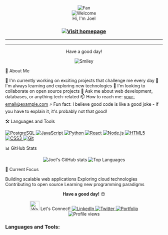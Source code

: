 <div align="center">
<img src="https://github.com/fnky/fnky/raw/fnky/img/fan-1.gif" alt="Fan" align="center">
</div>

<div align="center">
<img src="https://github.com/fnky/fnky/raw/fnky/img/welcome-fire.gif" alt="Welcome" align="center">
</div>

<div align="center">
Hi, I'm Joel
</div>

<h3 align="center">
<a href="">
<img src="" alt="Visit homepage" align="center">
</a>
</h3>

<hr>


<hr>

<div align="center">
<p>Have a good day!</p>
<div>
<img src="" alt="Smiley" align="center">
</div>
</div>

🚀 About Me

🔭 I'm currently working on exciting projects that challenge me every day
🌱 I'm always learning and exploring new technologies
👯 I'm looking to collaborate on open source projects
💬 Ask me about web development, databases, or anything tech-related
📫 How to reach me: your-email@example.com
⚡ Fun fact: I believe good code is like a good joke - if you have to explain it, it's probably not that good!


🛠️ Languages and Tools
<p align="left">
<a href="https://www.postgresql.org" target="_blank" rel="noreferrer">
<img src="https://img.shields.io/badge/postgres-%23316192.svg?style=for-the-badge&logo=postgresql&logoColor=white" alt="PostgreSQL"/>
</a>
<a href="https://developer.mozilla.org/en-US/docs/Web/JavaScript" target="_blank" rel="noreferrer">
<img src="https://img.shields.io/badge/javascript-%23323330.svg?style=for-the-badge&logo=javascript&logoColor=%23F7DF1E" alt="JavaScript"/>
</a>
<a href="https://www.python.org" target="_blank" rel="noreferrer">
<img src="https://img.shields.io/badge/python-3670A0?style=for-the-badge&logo=python&logoColor=ffdd54" alt="Python"/>
</a>
<a href="https://reactjs.org/" target="_blank" rel="noreferrer">
<img src="https://img.shields.io/badge/react-%2320232a.svg?style=for-the-badge&logo=react&logoColor=%2361DAFB" alt="React"/>
</a>
<a href="https://nodejs.org" target="_blank" rel="noreferrer">
<img src="https://img.shields.io/badge/node.js-6DA55F?style=for-the-badge&logo=node.js&logoColor=white" alt="Node.js"/>
</a>
<a href="https://www.w3.org/html/" target="_blank" rel="noreferrer">
<img src="https://img.shields.io/badge/html5-%23E34F26.svg?style=for-the-badge&logo=html5&logoColor=white" alt="HTML5"/>
</a>
<a href="https://www.w3schools.com/css/" target="_blank" rel="noreferrer">
<img src="https://img.shields.io/badge/css3-%231572B6.svg?style=for-the-badge&logo=css3&logoColor=white" alt="CSS3"/>
</a>
<a href="https://git-scm.com/" target="_blank" rel="noreferrer">
<img src="https://img.shields.io/badge/git-%23F05033.svg?style=for-the-badge&logo=git&logoColor=white" alt="Git"/>
</a>
</p>

📊 GitHub Stats
<div align="center">
<img src="https://github-readme-stats.vercel.app/api?username=yourusername&show_icons=true&theme=radical&hide_border=true" alt="Joel's GitHub stats"/>
<img src="https://github-readme-stats.vercel.app/api/top-langs/?username=yourusername&layout=compact&theme=radical&hide_border=true" alt="Top Languages"/>
</div>

🎯 Current Focus

Building scalable web applications
Exploring cloud technologies
Contributing to open source
Learning new programming paradigms


<div align="center">
<p><strong>Have a good day!</strong> 😊</p>
<img src="https://raw.githubusercontent.com/MartinHeinz/MartinHeinz/master/wave.gif" width="30px" alt="Waving hand">
Let's Connect!
<a href="https://linkedin.com/in/yourprofile" target="_blank">
<img src="https://img.shields.io/badge/LinkedIn-0077B5?style=for-the-badge&logo=linkedin&logoColor=white" alt="LinkedIn"/>
</a>
<a href="https://twitter.com/yourhandle" target="_blank">
<img src="https://img.shields.io/badge/Twitter-1DA1F2?style=for-the-badge&logo=twitter&logoColor=white" alt="Twitter"/>
</a>
<a href="https://yourportfolio.com" target="_blank">
<img src="https://img.shields.io/badge/Portfolio-FF5722?style=for-the-badge&logo=todoist&logoColor=white" alt="Portfolio"/>
</a>
</div>

<div align="center">
<img src="https://komarev.com/ghpvc/?username=yourusername&color=brightgreen&style=flat-square" alt="Profile views">
</div>




<h3 align="left">Languages and Tools:</h3>
<p align="left"> <a![Postgres](https://img.shields.io/badge/postgres-%23316192.svg?style=for-the-badge&logo=postgresql&logoColor=white)</a> </p>

